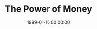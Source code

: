 ---
layout: series
series: "The Power of Money"
permalink: "/the-power-of-money/"
title: "The Power of Money"
date: 1999-01-10 00:00:00
endDate: 1999-01-24 00:00:00
description: "Did you know that the Bible speaks about money more than almost any other subject? "
src: "http://s3.amazonaws.com/crossroads-media/images/legacy/content/GenericCrnerSign.jpg"
---